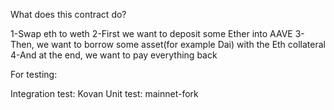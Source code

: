 What does this contract do?

1-Swap eth to weth
2-First we want to deposit some Ether into AAVE
3-Then, we want to borrow some asset(for example Dai) with the Eth collateral
4-And at the end, we want to pay everything back

For testing:

Integration test: Kovan
Unit test: mainnet-fork
